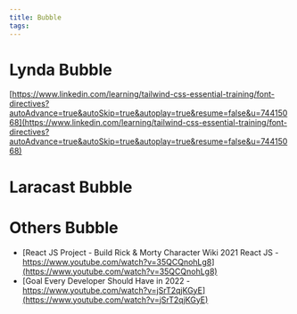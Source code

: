```yaml
---
title: Bubble
tags: 
---
```


# Lynda Bubble 

[https://www.linkedin.com/learning/tailwind-css-essential-training/font-directives?autoAdvance=true&autoSkip=true&autoplay=true&resume=false&u=74415068](https://www.linkedin.com/learning/tailwind-css-essential-training/font-directives?autoAdvance=true&autoSkip=true&autoplay=true&resume=false&u=74415068)    

# Laracast Bubble


# Others Bubble 
* [React JS Project - Build Rick & Morty Character Wiki 2021 React JS  - https://www.youtube.com/watch?v=35QCQnohLg8](https://www.youtube.com/watch?v=35QCQnohLg8)
* [Goal Every Developer Should Have in 2022 - https://www.youtube.com/watch?v=jSrT2qjKGyE](https://www.youtube.com/watch?v=jSrT2qjKGyE)
